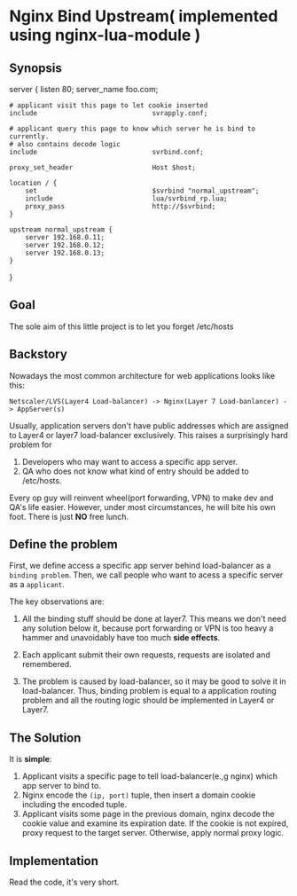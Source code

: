 # Nginx Bind Upstream( implemented using nginx-lua-module )

## Synopsis

server {
    listen                              80;
    server_name                         foo.com;

    # applicant visit this page to let cookie inserted
    include                             svrapply.conf;

    # applicant query this page to know which server he is bind to currently.
    # also contains decode logic
    include                             svrbind.conf;

    proxy_set_header                    Host $host;

    location / {
        set                             $svrbind "normal_upstream";
        include                         lua/svrbind_rp.lua;
        proxy_pass                      http://$svrbind;
    }

    upstream normal_upstream {
        server 192.168.0.11;
        server 192.168.0.12;
        server 192.168.0.13;
    }
}


## Goal

The sole aim of this little project is to let you forget /etc/hosts

## Backstory

Nowadays the most common architecture for web applications looks like this:

    Netscaler/LVS(Layer4 Load-balancer) -> Nginx(Layer 7 Load-banlancer) -> AppServer(s)

Usually, application servers don't have public addresses which are assigned to Layer4 or layer7 load-balancer exclusively.
This raises a surprisingly hard problem for 

1. Developers who may want to access a specific app server.
2. QA who does not know what kind of entry should be added to /etc/hosts.

Every op guy will reinvent wheel(port forwarding, VPN) to make dev and QA's life easier. However, under most circumstances, he will bite his own foot. There is just __NO__ free lunch.

## Define the problem

First, we define access a specific app server behind load-balancer as a `binding problem`. Then, we call people who want to acess a specific server as a `applicant`. 

The key observations are:

1. All the binding stuff should be done at layer7. This means we don't need any solution below it, because port forwarding or VPN is too heavy a hammer and unavoidably have too much __side effects__.

2. Each applicant submit their own requests, requests are isolated and remembered.

3. The problem is caused by load-balancer, so it may be good to solve it in load-balancer. Thus, binding problem is equal to a application routing problem and all the routing logic should be implemented in Layer4 or Layer7.

## The Solution

It is __simple__:

1. Applicant visits a specific page to tell load-balancer(e.,g nginx) which app server to bind to.
2. Nginx encode the `(ip, port)` tuple, then insert a domain cookie including the encoded tuple.
3. Applicant visits some page in the previous domain, nginx decode the cookie value and examine its expiration date. If the cookie is not expired, proxy request to the target server. Otherwise, apply normal proxy logic.

## Implementation

Read the code, it's very short.